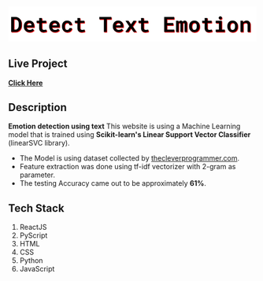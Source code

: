 ![final product](./banner.png)
## Live Project
[**Click Here**](https://textemotion.mdshabbirjamal.one/)

## Description
**Emotion detection using text**
This website is using a Machine Learning model that is trained using **Scikit-learn's __Linear Support Vector Classifier__** (linearSVC library).
- The Model is using dataset collected by [thecleverprogrammer.com](https://github.com/amankharwal/Website-data/blob/master/text.txt).
- Feature extraction was done using tf-idf vectorizer with 2-gram as parameter. 
- The testing Accuracy came out to be approximately **61%**.

## Tech Stack
1. ReactJS 
2. PyScript
3. HTML
4. CSS
5. Python
6. JavaScript